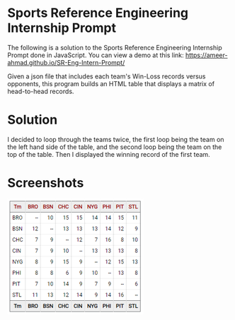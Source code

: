 # Sports Reference Engineering Internship Prompt

The following is a solution to the Sports Reference Engineering Internship Prompt done in JavaScript. You can view a demo at this link: https://ameer-ahmad.github.io/SR-Eng-Intern-Prompt/

Given a json file that includes each team's Win-Loss records versus opponents, this program builds an HTML table that displays a matrix of head-to-head records.

# Solution

I decided to loop through the teams twice, the first loop being the team on the left hand side of the table, and the second loop being the team on the top of the table. Then I displayed the winning record of the first team.

# Screenshots

![1](SR-screenshot.png)